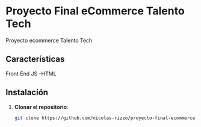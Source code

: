 # Proyecto Final eCommerce Talento Tech

Proyecto ecommerce Talento Tech

## Características

Front End JS
-HTML

## Instalación

1. **Clonar el repositorio**:

   ```bash
   git clone https://github.com/nicolas-rizzo/proyecto-final-ecommerce-nicolas-rizzo.git
